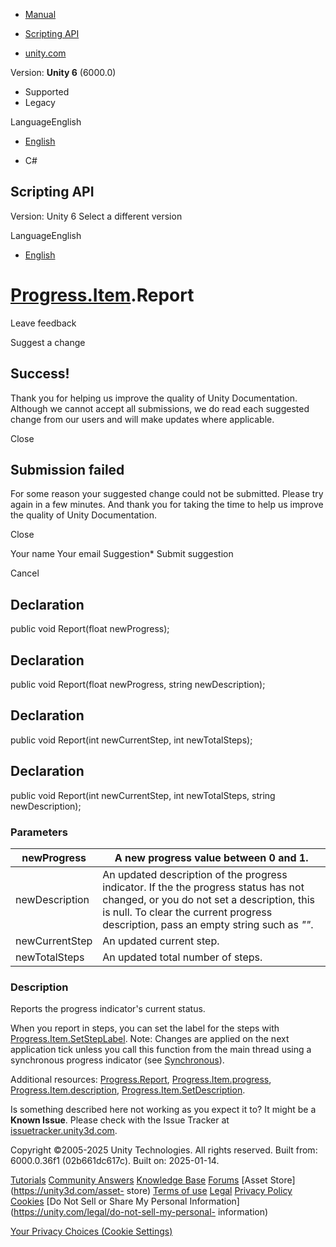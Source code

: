 [ ]()

  * [Manual](../Manual/index.html)
  * [Scripting API](../ScriptReference/index.html)

  * [unity.com](https://unity.com/)

Version: **Unity 6** (6000.0)

  * Supported
  * Legacy

LanguageEnglish

  * [English]()

  * C#

[ ](https://docs.unity3d.com)

## Scripting API

Version: Unity 6 Select a different version

LanguageEnglish

  * [English]()

#  [Progress.Item](Progress.Item.html).Report

Leave feedback

Suggest a change

## Success!

Thank you for helping us improve the quality of Unity Documentation. Although
we cannot accept all submissions, we do read each suggested change from our
users and will make updates where applicable.

Close

## Submission failed

For some reason your suggested change could not be submitted. Please <a>try
again</a> in a few minutes. And thank you for taking the time to help us
improve the quality of Unity Documentation.

Close

Your name Your email Suggestion* Submit suggestion

Cancel

[ ]()

## Declaration

public void Report(float newProgress);

## Declaration

public void Report(float newProgress, string newDescription);

## Declaration

public void Report(int newCurrentStep, int newTotalSteps);

## Declaration

public void Report(int newCurrentStep, int newTotalSteps, string
newDescription);

### Parameters

newProgress | A new progress value between 0 and 1.  
---|---  
newDescription | An updated description of the progress indicator. If the the progress status has not changed, or you do not set a description, this is null. To clear the current progress description, pass an empty string such as _""_.  
newCurrentStep | An updated current step.  
newTotalSteps | An updated total number of steps.  
  
### Description

Reports the progress indicator's current status.

When you report in steps, you can set the label for the steps with
[Progress.Item.SetStepLabel](Progress.Item.SetStepLabel.html). Note: Changes
are applied on the next application tick unless you call this function from
the main thread using a synchronous progress indicator (see
[Synchronous](Progress.Options.Synchronous.html)).  
  
Additional resources: [Progress.Report](Progress.Report.html),
[Progress.Item.progress](Progress.Item-progress.html),
[Progress.Item.description](Progress.Item-description.html),
[Progress.Item.SetDescription](Progress.Item.SetDescription.html).

Is something described here not working as you expect it to? It might be a
**Known Issue**. Please check with the Issue Tracker at
[issuetracker.unity3d.com](https://issuetracker.unity3d.com).

Copyright ©2005-2025 Unity Technologies. All rights reserved. Built from:
6000.0.36f1 (02b661dc617c). Built on: 2025-01-14.

[Tutorials](https://unity3d.com/learn) [Community
Answers](https://answers.unity3d.com) [Knowledge
Base](https://support.unity3d.com/hc/en-us)
[Forums](https://forum.unity3d.com) [Asset Store](https://unity3d.com/asset-
store) [Terms of use](https://docs.unity3d.com/Manual/TermsOfUse.html)
[Legal](https://unity.com/legal) [Privacy
Policy](https://unity.com/legal/privacy-policy)
[Cookies](https://unity.com/legal/cookie-policy) [Do Not Sell or Share My
Personal Information](https://unity.com/legal/do-not-sell-my-personal-
information)

[Your Privacy Choices (Cookie Settings)](javascript:void\(0\);)

